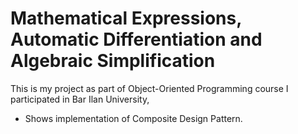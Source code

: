 # Mathematical Expressions, Automatic Differentiation and Algebraic Simplification
This is my project as part of Object-Oriented Programming course I participated in Bar Ilan University,
- Shows implementation of Composite Design Pattern.
